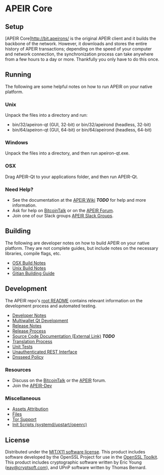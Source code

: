 APEIR Core
=====================

Setup
---------------------
[APEIR Core]http://bit.apeirons/ is the original APEIR client and it builds the backbone of the network. However, it downloads and stores the entire history of APEIR transactions; depending on the speed of your computer and network connection, the synchronization process can take anywhere from a few hours to a day or more. Thankfully you only have to do this once.

Running
---------------------
The following are some helpful notes on how to run APEIR on your native platform.

### Unix

Unpack the files into a directory and run:

- bin/32/apeiron-qt (GUI, 32-bit) or bin/32/apeirond (headless, 32-bit)
- bin/64/apeiron-qt (GUI, 64-bit) or bin/64/apeirond (headless, 64-bit)

### Windows

Unpack the files into a directory, and then run apeiron-qt.exe.

### OSX

Drag APEIR-Qt to your applications folder, and then run APEIR-Qt.

### Need Help?

* See the documentation at the [APEIR Wiki](https://en.bitcoin.it/wiki/Main_Page) ***TODO***
for help and more information.
* Ask for help on [BitcoinTalk](https://bitcointalk.org/index.php?topic=1604893.0) or on the [APEIR Forum](https://google.forum.com/).
* Join one of our Slack groups [APEIR Slack Groups](https://google.slack.com/).

Building
---------------------
The following are developer notes on how to build APEIR on your native platform. They are not complete guides, but include notes on the necessary libraries, compile flags, etc.

- [OSX Build Notes](build-osx.md)
- [Unix Build Notes](build-unix.md)
- [Gitian Building Guide](gitian-building.md)

Development
---------------------
The APEIR repo's [root README](https://github.com/APEIRCRYPTO/APEIR/blob/master/README.md) contains relevant information on the development process and automated testing.

- [Developer Notes](developer-notes.md)
- [Multiwallet Qt Development](multiwallet-qt.md)
- [Release Notes](release-notes.md)
- [Release Process](release-process.md)
- [Source Code Documentation (External Link)](https://dev.visucore.com/bitcoin/doxygen/) ***TODO***
- [Translation Process](translation_process.md)
- [Unit Tests](unit-tests.md)
- [Unauthenticated REST Interface](REST-interface.md)
- [Dnsseed Policy](dnsseed-policy.md)

### Resources

* Discuss on the [BitcoinTalk](https://bitcointalk.org/index.php?topic=1604893.0) or the [APEIR](https://google.forum.com/) forum.
* Join the [APEIR-Dev](https://google.slack.com/) 

### Miscellaneous
- [Assets Attribution](assets-attribution.md)
- [Files](files.md)
- [Tor Support](tor.md)
- [Init Scripts (systemd/upstart/openrc)](init.md)

License
---------------------
Distributed under the [MIT/X11 software license](http://www.opensource.org/licenses/mit-license.php).
This product includes software developed by the OpenSSL Project for use in the [OpenSSL Toolkit](https://www.openssl.org/). This product includes
cryptographic software written by Eric Young ([eay@cryptsoft.com](mailto:eay@cryptsoft.com)), and UPnP software written by Thomas Bernard.
